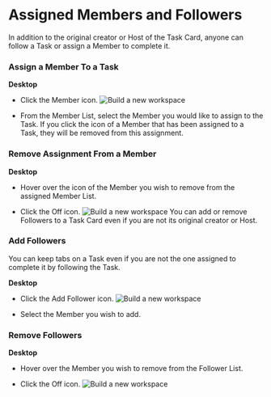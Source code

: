 # Assigned Members and Followers

 In addition to the original creator or Host of the Task Card, anyone can follow a Task or assign a Member to complete it.

   
 ### Assign a Member To a Task



**Desktop** 

* Click the Member icon. ![Build a new workspace](https://files.swit.io/help_image/FB_MT6_Assign1.png) 


* From the Member List, select the Member you would like to assign to the Task.
  If you click the icon of a Member that has been assigned to a Task, they will be removed from this assignment.

   
 ### Remove Assignment From a Member



**Desktop** 

* Hover over the icon of the Member you wish to remove from the assigned Member List.


* Click the Off icon. ![Build a new workspace](https://files.swit.io/help_image/FB_MT6_Assign2.png) 
  You can add or remove Followers to a Task Card even if you are not its original creator or Host.

   
 ### Add Followers

 You can keep tabs on a Task even if you are not the one assigned to complete it by following the Task.



**Desktop** 

* Click the Add Follower icon. ![Build a new workspace](https://files.swit.io/help_image/FB_MT6_Assign3.png) 


* Select the Member you wish to add.
    
 ### Remove Followers



**Desktop** 

* Hover over the Member you wish to remove from the Follower List.


* Click the Off icon. ![Build a new workspace](https://files.swit.io/help_image/FB_MT6_Assign4.png) 
  
